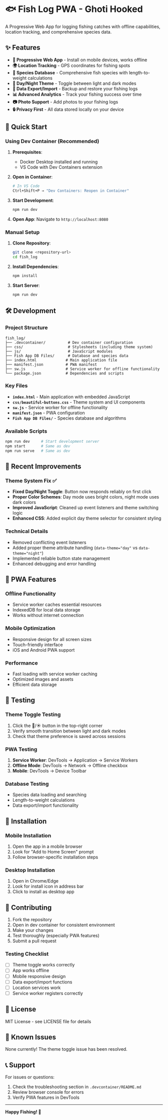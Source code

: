 # 🐟 Fish Log PWA - Ghoti Hooked

A Progressive Web App for logging fishing catches with offline capabilities, location tracking, and comprehensive species data.

## ✨ Features

- **📱 Progressive Web App** - Install on mobile devices, works offline
- **🌍 Location Tracking** - GPS coordinates for fishing spots
- **🐠 Species Database** - Comprehensive fish species with length-to-weight calculations
- **🌙 Day/Night Theme** - Toggle between light and dark modes
- **💾 Data Export/Import** - Backup and restore your fishing logs
- **📊 Advanced Analytics** - Track your fishing success over time
- **📷 Photo Support** - Add photos to your fishing logs
- **🔒 Privacy First** - All data stored locally on your device

## 🚀 Quick Start

### Using Dev Container (Recommended)

1. **Prerequisites**:
   - Docker Desktop installed and running
   - VS Code with Dev Containers extension

2. **Open in Container**:
   ```bash
   # In VS Code
   Ctrl+Shift+P → "Dev Containers: Reopen in Container"
   ```

3. **Start Development**:
   ```bash
   npm run dev
   ```

4. **Open App**: Navigate to `http://localhost:8080`

### Manual Setup

1. **Clone Repository**:
   ```bash
   git clone <repository-url>
   cd fish_log
   ```

2. **Install Dependencies**:
   ```bash
   npm install
   ```

3. **Start Server**:
   ```bash
   npm run dev
   ```

## 🛠️ Development

### Project Structure
```
fish_log/
├── .devcontainer/          # Dev container configuration
├── css/                    # Stylesheets (including theme system)
├── js/                     # JavaScript modules
├── Fish App DB Files/      # Database and species data
├── index.html             # Main application file
├── manifest.json          # PWA manifest
├── sw.js                  # Service worker for offline functionality
└── package.json           # Dependencies and scripts
```

### Key Files
- **`index.html`** - Main application with embedded JavaScript
- **`css/beautiful-buttons.css`** - Theme system and UI components
- **`sw.js`** - Service worker for offline functionality
- **`manifest.json`** - PWA configuration
- **`Fish App DB Files/`** - Species database and algorithms

### Available Scripts
```bash
npm run dev     # Start development server
npm start       # Same as dev
npm run serve   # Same as dev
```

## 🎨 Recent Improvements

### Theme System Fix ✅
- **Fixed Day/Night Toggle**: Button now responds reliably on first click
- **Proper Color Schemes**: Day mode uses bright colors, night mode uses dark colors
- **Improved JavaScript**: Cleaned up event listeners and theme switching logic
- **Enhanced CSS**: Added explicit day theme selector for consistent styling

### Technical Details
- Removed conflicting event listeners
- Added proper theme attribute handling (`data-theme="day"` vs `data-theme="night"`)
- Implemented reliable button state management
- Enhanced debugging and error handling

## 🌟 PWA Features

### Offline Functionality
- Service worker caches essential resources
- IndexedDB for local data storage
- Works without internet connection

### Mobile Optimization
- Responsive design for all screen sizes
- Touch-friendly interface
- iOS and Android PWA support

### Performance
- Fast loading with service worker caching
- Optimized images and assets
- Efficient data storage

## 🧪 Testing

### Theme Toggle Testing
1. Click the 🌙/☀️ button in the top-right corner
2. Verify smooth transition between light and dark modes
3. Check that theme preference is saved across sessions

### PWA Testing
1. **Service Worker**: DevTools → Application → Service Workers
2. **Offline Mode**: DevTools → Network → Offline checkbox
3. **Mobile**: DevTools → Device Toolbar

### Database Testing
- Species data loading and searching
- Length-to-weight calculations
- Data export/import functionality

## 📱 Installation

### Mobile Installation
1. Open the app in a mobile browser
2. Look for "Add to Home Screen" prompt
3. Follow browser-specific installation steps

### Desktop Installation
1. Open in Chrome/Edge
2. Look for install icon in address bar
3. Click to install as desktop app

## 🤝 Contributing

1. Fork the repository
2. Open in dev container for consistent environment
3. Make your changes
4. Test thoroughly (especially PWA features)
5. Submit a pull request

### Testing Checklist
- [ ] Theme toggle works correctly
- [ ] App works offline
- [ ] Mobile responsive design
- [ ] Data export/import functions
- [ ] Location services work
- [ ] Service worker registers correctly

## 📄 License

MIT License - see LICENSE file for details

## 🐛 Known Issues

None currently! The theme toggle issue has been resolved.

## 📞 Support

For issues or questions:
1. Check the troubleshooting section in `.devcontainer/README.md`
2. Review browser console for errors
3. Verify PWA features in DevTools

---

**Happy Fishing! 🎣**
